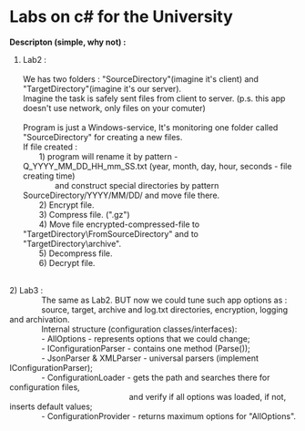 # Labs on c# for the University

**Descripton (simple, why not) :** 
1) Lab2 :<br />       
       We has two folders : "SourceDirectory"(imagine it's client) and "TargetDirectory"(imagine it's our server).<br />
       Imagine the task is safely sent files from client to server. (p.s. this app doesn't use network, only files on your comuter)<br />
       <br />
       Program is just a Windows-service, It's monitoring one folder called "SourceDirectory" for creating a new files.<br />
       If file created :<br />
         1) program will rename it by pattern - Q_YYYY_MM_DD_HH_mm_SS.txt (year, month, day, hour, seconds - file creating time)<br />
             and construct special directories by pattern SourceDirectory/YYYY/MM/DD/ and move file there.<br />
         2) Encrypt file.<br />
         3) Compress file. (".gz")<br />
         4) Move file encrypted-compressed-file to "TargetDirectory\FromSourceDirectory" and to "TargetDirectory\archive".<br />
         5) Decompress file.<br />
         6) Decrypt file.<br />
<br />
2) Lab3 :<br />
    The same as Lab2. BUT now we could tune such app options as :<br />
    source, target, archive and log.txt directories, encryption, logging and archivation.<br />
    Internal structure (configuration classes/interfaces): <br />
    - AllOptions - represents options that we could change;<br />
    - IConfigurationParser - contains one method (Parse());<br />
    - JsonParser & XMLParser - universal parsers (implement IConfigurationParser);<br />
    - ConfigurationLoader - gets the path and searches there for configuration files,<br />
                   and verify if all options was loaded, if not, inserts default values;<br />
    - ConfigurationProvider - returns maximum options for "AllOptions".<br />      
